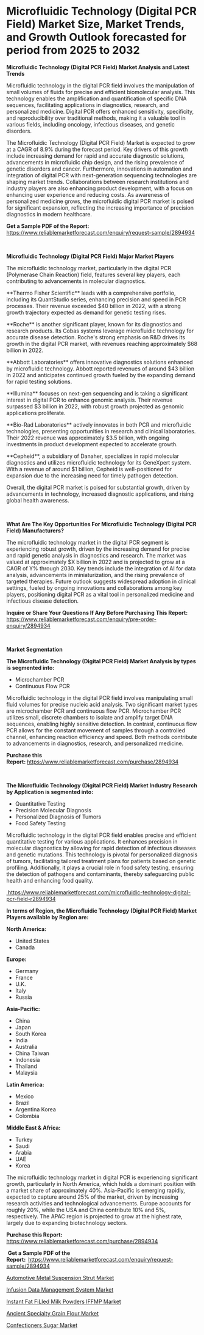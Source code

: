 <p><h1>Microfluidic Technology (Digital PCR Field) Market Size, Market Trends, and Growth Outlook forecasted for period from 2025 to 2032</h1></p><p><strong>Microfluidic Technology (Digital PCR Field) Market Analysis and Latest Trends</strong></p>
<p><p>Microfluidic technology in the digital PCR field involves the manipulation of small volumes of fluids for precise and efficient biomolecular analysis. This technology enables the amplification and quantification of specific DNA sequences, facilitating applications in diagnostics, research, and personalized medicine. Digital PCR offers enhanced sensitivity, specificity, and reproducibility over traditional methods, making it a valuable tool in various fields, including oncology, infectious diseases, and genetic disorders.</p><p>The Microfluidic Technology (Digital PCR Field) Market is expected to grow at a CAGR of 8.9% during the forecast period. Key drivers of this growth include increasing demand for rapid and accurate diagnostic solutions, advancements in microfluidic chip design, and the rising prevalence of genetic disorders and cancer. Furthermore, innovations in automation and integration of digital PCR with next-generation sequencing technologies are shaping market trends. Collaborations between research institutions and industry players are also enhancing product development, with a focus on enhancing user experience and reducing costs. As awareness of personalized medicine grows, the microfluidic digital PCR market is poised for significant expansion, reflecting the increasing importance of precision diagnostics in modern healthcare.</p></p>
<p><strong>Get a Sample PDF of the Report:&nbsp;</strong> <a href="https://www.reliablemarketforecast.com/enquiry/request-sample/2894934?utm_campaign=2516&utm_medium=2&utm_source=Github&utm_content=ia&utm_term=15032025&utm_id=microfluidic-technology-digital-pcr-field">https://www.reliablemarketforecast.com/enquiry/request-sample/2894934</a></p>
<p>&nbsp;</p>
<p><strong>Microfluidic Technology (Digital PCR Field) Major Market Players</strong></p>
<p><p>The microfluidic technology market, particularly in the digital PCR (Polymerase Chain Reaction) field, features several key players, each contributing to advancements in molecular diagnostics.</p><p>**Thermo Fisher Scientific** leads with a comprehensive portfolio, including its QuantStudio series, enhancing precision and speed in PCR processes. Their revenue exceeded $40 billion in 2022, with a strong growth trajectory expected as demand for genetic testing rises.</p><p>**Roche** is another significant player, known for its diagnostics and research products. Its Cobas systems leverage microfluidic technology for accurate disease detection. Roche's strong emphasis on R&D drives its growth in the digital PCR market, with revenues reaching approximately $68 billion in 2022.</p><p>**Abbott Laboratories** offers innovative diagnostics solutions enhanced by microfluidic technology. Abbott reported revenues of around $43 billion in 2022 and anticipates continued growth fueled by the expanding demand for rapid testing solutions.</p><p>**Illumina** focuses on next-gen sequencing and is taking a significant interest in digital PCR to enhance genomic analysis. Their revenue surpassed $3 billion in 2022, with robust growth projected as genomic applications proliferate.</p><p>**Bio-Rad Laboratories** actively innovates in both PCR and microfluidic technologies, presenting opportunities in research and clinical laboratories. Their 2022 revenue was approximately $3.5 billion, with ongoing investments in product development expected to accelerate growth.</p><p>**Cepheid**, a subsidiary of Danaher, specializes in rapid molecular diagnostics and utilizes microfluidic technology for its GeneXpert system. With a revenue of around $1 billion, Cepheid is well-positioned for expansion due to the increasing need for timely pathogen detection. </p><p>Overall, the digital PCR market is poised for substantial growth, driven by advancements in technology, increased diagnostic applications, and rising global health awareness.</p></p>
<p>&nbsp;</p>
<p><strong>What Are The Key Opportunities For Microfluidic Technology (Digital PCR Field) Manufacturers?</strong></p>
<p><p>The microfluidic technology market in the digital PCR segment is experiencing robust growth, driven by the increasing demand for precise and rapid genetic analysis in diagnostics and research. The market was valued at approximately $X billion in 2022 and is projected to grow at a CAGR of Y% through 2030. Key trends include the integration of AI for data analysis, advancements in miniaturization, and the rising prevalence of targeted therapies. Future outlook suggests widespread adoption in clinical settings, fueled by ongoing innovations and collaborations among key players, positioning digital PCR as a vital tool in personalized medicine and infectious disease detection.</p></p>
<p><strong>Inquire or Share Your Questions If Any Before Purchasing This Report:</strong> <a href="https://www.reliablemarketforecast.com/enquiry/pre-order-enquiry/2894934?utm_campaign=2516&utm_medium=2&utm_source=Github&utm_content=ia&utm_term=15032025&utm_id=microfluidic-technology-digital-pcr-field">https://www.reliablemarketforecast.com/enquiry/pre-order-enquiry/2894934</a></p>
<p>&nbsp;</p>
<p><strong>Market Segmentation</strong></p>
<p><strong>The Microfluidic Technology (Digital PCR Field) Market Analysis by types is segmented into:</strong></p>
<p><ul><li>Microchamber PCR</li><li>Continuous Flow PCR</li></ul></p>
<p><p>Microfluidic technology in the digital PCR field involves manipulating small fluid volumes for precise nucleic acid analysis. Two significant market types are microchamber PCR and continuous flow PCR. Microchamber PCR utilizes small, discrete chambers to isolate and amplify target DNA sequences, enabling highly sensitive detection. In contrast, continuous flow PCR allows for the constant movement of samples through a controlled channel, enhancing reaction efficiency and speed. Both methods contribute to advancements in diagnostics, research, and personalized medicine.</p></p>
<p><strong>Purchase this Report:&nbsp;</strong><a href="https://www.reliablemarketforecast.com/purchase/2894934?utm_campaign=2516&utm_medium=2&utm_source=Github&utm_content=ia&utm_term=15032025&utm_id=microfluidic-technology-digital-pcr-field">https://www.reliablemarketforecast.com/purchase/2894934</a></p>
<p>&nbsp;</p>
<p><strong>The Microfluidic Technology (Digital PCR Field) Market Industry Research by Application is segmented into:</strong></p>
<p><ul><li>Quantitative Testing</li><li>Precision Molecular Diagnosis</li><li>Personalized Diagnosis of Tumors</li><li>Food Safety Testing</li></ul></p>
<p><p>Microfluidic technology in the digital PCR field enables precise and efficient quantitative testing for various applications. It enhances precision in molecular diagnostics by allowing for rapid detection of infectious diseases and genetic mutations. This technology is pivotal for personalized diagnosis of tumors, facilitating tailored treatment plans for patients based on genetic profiling. Additionally, it plays a crucial role in food safety testing, ensuring the detection of pathogens and contaminants, thereby safeguarding public health and enhancing food quality.</p></p>
<p><a href="https://www.reliablemarketforecast.com/microfluidic-technology-digital-pcr-field-r2894934?utm_campaign=2516&utm_medium=2&utm_source=Github&utm_content=ia&utm_term=15032025&utm_id=microfluidic-technology-digital-pcr-field">&nbsp;https://www.reliablemarketforecast.com/microfluidic-technology-digital-pcr-field-r2894934</a></p>
<p><strong>In terms of Region, the Microfluidic Technology (Digital PCR Field) Market Players available by Region are:</strong></p>
<p>
    <p> <strong> North America: </strong>
        <ul>
            <li>United States</li>
            <li>Canada</li>
        </ul>
        </p> 
    <p> <strong> Europe: </strong>
        <ul>
            <li>Germany</li>
            <li>France</li>
            <li>U.K.</li>
            <li>Italy</li>
            <li>Russia</li>
        </ul>
        </p> 
    <p> <strong> Asia-Pacific: </strong>
        <ul>
            <li>China</li>
            <li>Japan</li>
            <li>South Korea</li>
            <li>India</li>
            <li>Australia</li>
            <li>China Taiwan</li>
            <li>Indonesia</li>
            <li>Thailand</li>
            <li>Malaysia</li>
        </ul>
        </p> 
    <p> <strong> Latin America: </strong>
        <ul>
            <li>Mexico</li>
            <li>Brazil</li>
            <li>Argentina Korea</li>
            <li>Colombia</li>
        </ul>
        </p> 
    <p> <strong> Middle East & Africa: </strong>
        <ul>
            <li>Turkey</li>
            <li>Saudi</li>
            <li>Arabia</li>
            <li>UAE</li>
            <li>Korea</li>
        </ul>
    </p>
    </p>
<p><p>The microfluidic technology market in digital PCR is experiencing significant growth, particularly in North America, which holds a dominant position with a market share of approximately 40%. Asia-Pacific is emerging rapidly, expected to capture around 25% of the market, driven by increasing research activities and technological advancements. Europe accounts for roughly 20%, while the USA and China contribute 10% and 5%, respectively. The APAC region is projected to grow at the highest rate, largely due to expanding biotechnology sectors.</p></p>
<p><strong>Purchase this Report: </strong><a href="https://www.reliablemarketforecast.com/purchase/2894934?utm_campaign=2516&utm_medium=2&utm_source=Github&utm_content=ia&utm_term=15032025&utm_id=microfluidic-technology-digital-pcr-field">https://www.reliablemarketforecast.com/purchase/2894934</a></p>
<p>&nbsp;<strong>Get a Sample PDF of the Report:&nbsp;&nbsp;</strong><a href="https://www.reliablemarketforecast.com/enquiry/request-sample/2894934?utm_campaign=2516&utm_medium=2&utm_source=Github&utm_content=ia&utm_term=15032025&utm_id=microfluidic-technology-digital-pcr-field">https://www.reliablemarketforecast.com/enquiry/request-sample/2894934</a></p>
<p><strong></strong></p>
<p><p><a href="https://github.com/frisknaomizg/Market-Research-Report-List-1/blob/main/automotive-metal-suspension-strut-market.md?utm_campaign=2516&utm_medium=2&utm_source=Github&utm_content=ia&utm_term=15032025&utm_id=microfluidic-technology-digital-pcr-field">Automotive Metal Suspension Strut Market</a></p><p><a href="https://github.com/janustabarf2/Market-Research-Report-List-1/blob/main/infusion-data-management-system-market.md?utm_campaign=2516&utm_medium=2&utm_source=Github&utm_content=ia&utm_term=15032025&utm_id=microfluidic-technology-digital-pcr-field">Infusion Data Management System Market</a></p><p><a href="https://www.linkedin.com/pulse/key-drivers-instant-fat-filled-milk-powders-iffmp-market-iwxjc?utm_campaign=2516&utm_medium=2&utm_source=Github&utm_content=ia&utm_term=15032025&utm_id=microfluidic-technology-digital-pcr-field">Instant Fat FiLled Milk Powders IFFMP Market</a></p><p><a href="https://www.linkedin.com/pulse/in-depth-analysis-ancient-specialty-grain-flour-market-projected-ttowc?utm_campaign=2516&utm_medium=2&utm_source=Github&utm_content=ia&utm_term=15032025&utm_id=microfluidic-technology-digital-pcr-field">Ancient Specialty Grain Flour Market</a></p><p><a href="https://www.linkedin.com/pulse/comprehensive-study-confectioners-sugar-market-size-3hxwc?utm_campaign=2516&utm_medium=2&utm_source=Github&utm_content=ia&utm_term=15032025&utm_id=microfluidic-technology-digital-pcr-field">Confectioners Sugar Market</a></p></p>